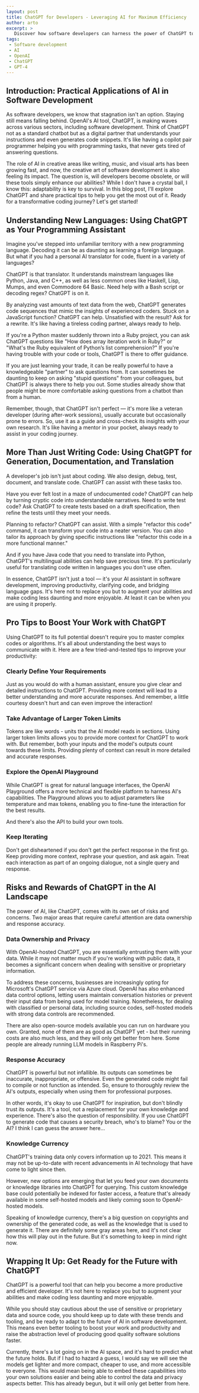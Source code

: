 ```yaml
---
layout: post
title: ChatGPT for Developers - Leveraging AI for Maximum Efficiency
author: arto
excerpt: >
   Discover how software developers can harness the power of ChatGPT to increase productivity and innovation.
tags:
 - Software development
 - AI
 - OpenAI
 - ChatGPT
 - GPT-4
---
```


## Introduction: Practical Applications of AI in Software Development

As software developers, we know that stagnation isn't an option. Staying still means falling behind. OpenAI's AI tool, ChatGPT, is making waves across various sectors, including software development. Think of ChatGPT not as a standard chatbot but as a digital partner that understands your instructions and even generates code snippets. It's like having a copilot pair programmer helping you with programming tasks, that never gets tired of answering questions.

The role of AI in creative areas like writing, music, and visual arts has been growing fast, and now, the creative art of software development is also feeling its impact. The question is, will developers become obsolete, or will these tools simply enhance our abilities? While I don't have a crystal ball, I know this: adaptability is key to survival. In this blog post, I'll explore ChatGPT and share practical tips to help you get the most out of it. Ready for a transformative coding journey? Let's get started!

## Understanding New Languages: Using ChatGPT as Your Programming Assistant

Imagine you've stepped into unfamiliar territory with a new programming language. Decoding it can be as daunting as learning a foreign language. But what if you had a personal AI translator for code, fluent in a variety of languages?

ChatGPT is that translator. It understands mainstream languages like Python, Java, and C++, as well as less common ones like Haskell, Lisp, Mumps, and even Commodore 64 Basic. Need help with a Bash script or decoding regex? ChatGPT is on it.

By analyzing vast amounts of text data from the web, ChatGPT generates code sequences that mimic the insights of experienced coders. Stuck on a JavaScript function? ChatGPT can help. Unsatisfied with the result? Ask for a rewrite. It's like having a tireless coding partner, always ready to help.

If you're a Python master suddenly thrown into a Ruby project, you can ask ChatGPT questions like "How does array iteration work in Ruby?" or "What's the Ruby equivalent of Python’s list comprehension?" If you're having trouble with your code or tools, ChatGPT is there to offer guidance.

If you are just learning your trade, it can be really powerful to have a knowledgeable "partner" to ask questions from. It can sometimes be daunting to keep on asking "stupid questions" from your colleagues, but ChatGPT is always there to help you out. Some studies already show that people might be more comfortable asking questions from a chatbot than from a human.

Remember, though, that ChatGPT isn't perfect — it's more like a veteran developer (during after-work sessions), usually accurate but occasionally prone to errors. So, use it as a guide and cross-check its insights with your own research. It's like having a mentor in your pocket, always ready to assist in your coding journey.

## More Than Just Writing Code: Using ChatGPT for Generation, Documentation, and Translation

A developer's job isn't just about coding. We also design, debug, test, document, and translate code. ChatGPT can assist with these tasks too.

Have you ever felt lost in a maze of undocumented code? ChatGPT can help by turning cryptic code into understandable narratives. Need to write test code? Ask ChatGPT to create tests based on a draft specification, then refine the tests until they meet your needs.

Planning to refactor? ChatGPT can assist. With a simple "refactor this code" command, it can transform your code into a neater version. You can also tailor its approach by giving specific instructions like "refactor this code in a more functional manner."

And if you have Java code that you need to translate into Python, ChatGPT's multilingual abilities can help save precious time. It's particularly useful for translating code written in languages you don't use often.

In essence, ChatGPT isn't just a tool — it's your AI assistant in software development, improving productivity, clarifying code, and bridging language gaps. It's here not to replace you but to augment your abilities and make coding less daunting and more enjoyable. At least it can be when you are using it properly.

## Pro Tips to Boost Your Work with ChatGPT

Using ChatGPT to its full potential doesn't require you to master complex codes or algorithms. It's all about understanding the best ways to communicate with it. Here are a few tried-and-tested tips to improve your productivity:

### Clearly Define Your Requirements

Just as you would do with a human assistant, ensure you give clear and detailed instructions to ChatGPT. Providing more context will lead to a better understanding and more accurate responses. And remember, a little courtesy doesn't hurt and can even improve the interaction!

### Take Advantage of Larger Token Limits

Tokens are like words - units that the AI model reads in sections. Using larger token limits allows you to provide more context for ChatGPT to work with. But remember, both your inputs and the model's outputs count towards these limits. Providing plenty of context can result in more detailed and accurate responses.

### Explore the OpenAI Playground

While ChatGPT is great for natural language interfaces, the OpenAI Playground offers a more technical and flexible platform to harness AI's capabilities. The Playground allows you to adjust parameters like temperature and max tokens, enabling you to fine-tune the interaction for the best results.

And there's also the API to build your own tools.

### Keep Iterating

Don't get disheartened if you don't get the perfect response in the first go. Keep providing more context, rephrase your question, and ask again. Treat each interaction as part of an ongoing dialogue, not a single query and response.

## Risks and Rewards of ChatGPT in the AI Landscape

The power of AI, like ChatGPT, comes with its own set of risks and concerns. Two major areas that require careful attention are data ownership and response accuracy.

### Data Ownership and Privacy

With OpenAI-hosted ChatGPT, you are essentially entrusting them with your data. While it may not matter much if you're working with public data, it becomes a significant concern when dealing with sensitive or proprietary information.

To address these concerns, businesses are increasingly opting for Microsoft's ChatGPT service via Azure cloud. OpenAI has also enhanced data control options, letting users maintain conversation histories or prevent their input data from being used for model training. Nonetheless, for dealing with classified or personal data, including source codes, self-hosted models with strong data controls are recommended.

There are also open-source models available you can run on hardware you own. Granted, none of them are as good as ChatGPT yet - but their running costs are also much less, and they will only get better from here. Some people are already running LLM models in Raspberry Pi's.

### Response Accuracy

ChatGPT is powerful but not infallible. Its outputs can sometimes be inaccurate, inappropriate, or offensive. Even the generated code might fail to compile or not function as intended. So, ensure to thoroughly review the AI's outputs, especially when using them for professional purposes.

In other words, it's okay to use ChatGPT for inspiration, but don't blindly trust its outputs. It's a tool, not a replacement for your own knowledge and experience. There's also the question of responsibility. If you use ChatGPT to generate code that causes a security breach, who's to blame? You or the AI? I think I can guess the answer here...

### Knowledge Currency

ChatGPT's training data only covers information up to 2021. This means it may not be up-to-date with recent advancements in AI technology that have come to light since then.

However, new options are emerging that let you feed your own documents or knowledge libraries into ChatGPT for querying. This custom knowledge base could potentially be indexed for faster access, a feature that's already available in some self-hosted models and likely coming soon to OpenAI-hosted models.

Speaking of knowledge currency, there's a big question on copyrights and ownership of the generated code, as well as the knowledge that is used to generate it. There are definitely some gray areas here, and it's not clear how this will play out in the future. But it's something to keep in mind right now.

## Wrapping It Up: Get Ready for the Future with ChatGPT

ChatGPT is a powerful tool that can help you become a more productive and efficient developer. It's not here to replace you but to augment your abilities and make coding less daunting and more enjoyable.

While you should stay cautious about the use of sensitive or proprietary data and source code, you should keep up to date with these trends and tooling, and be ready to adapt to the future of AI in software development. This means even better tooling to boost your work and productivity and raise the abstraction level of producing good quality software solutions faster.

Currently, there's a lot going on in the AI space, and it's hard to predict what the future holds. But if I had to hazard a guess, I would say we will see the models get lighter and more compact, cheaper to use, and more accessible to everyone. This would mean being able to embed these capabilities into your own solutions easier and being able to control the data and privacy aspects better. This has already begun, but it will only get better from here.
